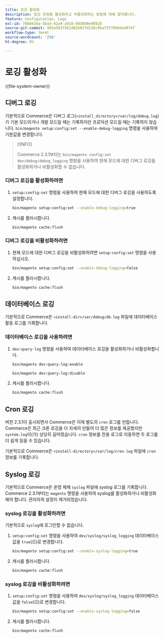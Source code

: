 ```yaml
---
title: 로깅 활성화
description: 로깅 유형을 활성화하고 비활성화하는 방법에 대해 알아봅니다.
feature: Configuration, Logs
exl-id: 78b0416a-5bad-42a9-a918-603600e98928
source-git-commit: 403a5937561d82b02fd126c95af3f70b0ded0747
workflow-type: tm+mt
source-wordcount: '258'
ht-degree: 0%

---
```


# 로깅 활성화

{{file-system-owner}}

## 디버그 로깅

기본적으로 Commerce은 디버그 로그(`<install_directory>/var/log/debug.log`)가 기본 모드이거나 개발 모드일 때는 기록하지만 프로덕션 모드일 때는 기록하지 않습니다. `bin/magento setup:config:set --enable-debug-logging` 명령을 사용하여 기본값을 변경합니다.

>[!INFO]
>
>Commerce 2.3.1부터는 `bin/magento config:set dev/debug/debug_logging` 명령을 사용하여 현재 모드에 대한 디버그 로깅을 활성화하거나 비활성화할 수 없습니다.

### 디버그 로깅을 활성화하려면

1. `setup:config:set` 명령을 사용하여 현재 모드에 대한 디버그 로깅을 사용하도록 설정합니다.

   ```bash
   bin/magento setup:config:set --enable-debug-logging=true
   ```

1. 캐시를 플러시합니다.

   ```bash
   bin/magento cache:flush
   ```

### 디버그 로깅을 비활성화하려면

1. 현재 모드에 대한 디버그 로깅을 비활성화하려면 `setup:config:set` 명령을 사용하십시오.

   ```bash
   bin/magento setup:config:set --enable-debug-logging=false
   ```

1. 캐시를 플러시합니다.

   ```bash
   bin/magento cache:flush
   ```

## 데이터베이스 로깅

기본적으로 Commerce은 `<install-dir>/var/debug/db.log` 파일에 데이터베이스 활동 로그를 기록합니다.

### 데이터베이스 로깅을 사용하려면

1. `dev:query-log` 명령을 사용하여 데이터베이스 로깅을 활성화하거나 비활성화합니다.

   ```bash
   bin/magento dev:query-log:enable
   ```

   ```bash
   bin/magento dev:query-log:disable
   ```

1. 캐시를 플러시합니다.

   ```bash
   bin/magento cache:flush
   ```

## Cron 로깅

버전 2.3.1이 출시되면서 Commerce은 이제 별도의 `cron` 로그를 만듭니다. \
Commerce은 최근 크론 로깅을 더 자세히 만들어 더 많은 정보를 제공했지만 `system.log`이(가) 상당히 길어졌습니다.
`cron` 정보를 전용 로그로 이동하면 두 로그를 더 쉽게 읽을 수 있습니다.

기본적으로 Commerce은 `<install-directory>/var/log/cron.log` 파일에 `cron` 정보를 기록합니다.

## Syslog 로깅

기본적으로 Commerce은 운영 체제 `syslog` 파일에 _syslog_ 로그를 기록합니다.
Commerce 2.3.1부터는 `magento` 명령을 사용하여 syslog를 활성화하거나 비활성화해야 합니다.
관리자의 설정이 제거되었습니다.

### syslog 로깅을 활성화하려면

기본적으로 `syslog`에 로그인할 수 없습니다.

1. `setup:config:set` 명령을 사용하여 `dev/syslog/syslog_logging` 데이터베이스 값을 `true`(으)로 변경합니다.

   ```bash
   bin/magento setup:config:set --enable-syslog-logging=true
   ```

1. 캐시를 플러시합니다.

   ```bash
   bin/magento cache:flush
   ```

### syslog 로깅을 비활성화하려면

1. `setup:config:set` 명령을 사용하여 `dev/syslog/syslog_logging` 데이터베이스 값을 `false`(으)로 변경합니다.

   ```bash
   bin/magento setup:config:set --enable-syslog-logging=false
   ```

1. 캐시를 플러시합니다.

   ```bash
   bin/magento cache:flush
   ```
